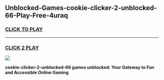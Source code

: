 
## Unblocked-Games-cookie-clicker-2-unblocked-66-Play-Free-4uraq
<h3>
<a href="https://premium76.site?title=cookie-clicker-2-unblocked-66&ref=20M">CLICK TO PLAY</a></h3>
<hr>

<h3>
<a href="https://premium76.site?title=cookie-clicker-2-unblocked-66&ref=20M">CLICK 2 PLAY</a>
  
</h3>

<a href="https://premium76.site?title=cookie-clicker-2-unblocked-66&ref=19M"><img src="https://clearcache.store/games.png"></a>


**cookie-clicker-2-unblocked-66 games unblocked: Your Gateway to Fun and Accessible Online Gaming**

